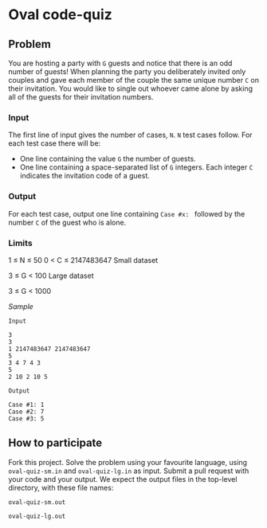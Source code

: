 # Oval code-quiz

## Problem

You are hosting a party with `G` guests and notice that there is an odd number of
guests! When planning the party you deliberately invited only couples and gave
each member of the couple the same unique number `C` on their invitation.
You would like to single out whoever came alone by asking all of the guests for
their invitation numbers.

### Input

The first line of input gives the number of cases, `N`.
`N` test cases follow. For each test case there will be:

* One line containing the value `G` the number of guests.
* One line containing a space-separated list of `G` integers. Each integer `C`
indicates the invitation code of a guest.

### Output

For each test case, output one line containing `Case #x: ` followed by the
number `C` of the guest who is alone.

### Limits

1 ≤ N ≤ 50
0 < C ≤ 2147483647
Small dataset

3 ≤ G < 100
Large dataset

3 ≤ G < 1000

*Sample*

```
Input

3
3
1 2147483647 2147483647
5
3 4 7 4 3
5
2 10 2 10 5

Output

Case #1: 1
Case #2: 7
Case #3: 5
```

## How to participate

Fork this project. Solve the problem using your favourite language, 
using `oval-quiz-sm.in` and `oval-quiz-lg.in` as input. Submit a pull request
with your code and your output.
We expect the output files in the top-level directory, with these file names:

`oval-quiz-sm.out`

`oval-quiz-lg.out`
